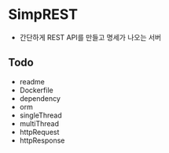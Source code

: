 # SimpREST

- 간단하게 REST API를 만들고 명세가 나오는 서버


## Todo
- readme
- Dockerfile 
- dependency
- orm
- singleThread
- multiThread
- httpRequest
- httpResponse